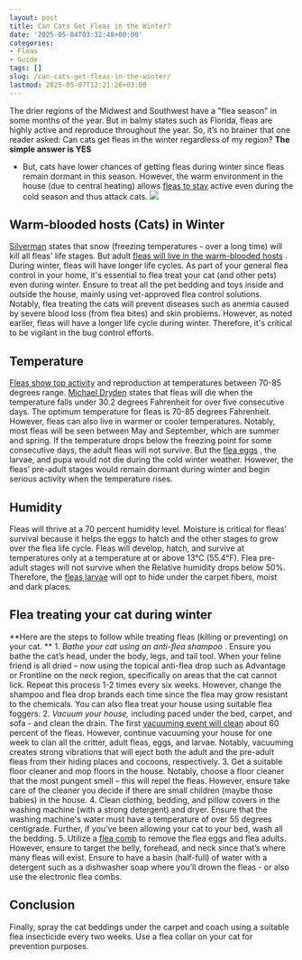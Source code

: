 ```yaml
---
layout: post
title: Can Cats Get Fleas in the Winter?
date: '2025-05-04T03:32:48+00:00'
categories:
- Fleas
- Guide
tags: []
slug: /can-cats-get-fleas-in-the-winter/
lastmod: 2025-05-07T12:21:26+03:00
---
```


The drier regions of the Midwest and Southwest have a "flea season" in some months of the year. But in balmy states such as Florida, fleas are highly active and reproduce throughout the year.
So, it’s no brainer that one reader asked: Can cats get fleas in the winter regardless of my region?
**The simple answer is YES**
- But, cats have lower chances of getting fleas during winter since fleas remain dormant in this season. However, the warm environment in the house (due to central heating) allows
[fleas to stay](https://pestpolicy.com/do-fleas-stay-on-humans/)
active even during the cold season and thus attack cats.
![](/assets/img/03/Can-Cats-Get-Fleas-in-the-Winter-300x200.jpg)
## Warm-blooded hosts (Cats) in Winter
[Silverman](http://www4.ncsu.edu/~jsilver/Silverman%20et%20al%202581.pdf)
states that snow (freezing temperatures - over a long time) will kill all fleas' life stages. But adult
[fleas will live in the warm-blooded hosts](https://pestpolicy.com/how-long-do-fleas-live-on-humans/)
. During winter, fleas will have longer life cycles.
As part of your general flea control in your home, it's essential to flea treat your cat (and other pets) even during winter. Ensure to treat all the pet bedding and toys inside and outside the house, mainly using vet-approved flea control solutions.
Notably, flea treating the cats will prevent diseases such as anemia caused by severe blood loss (from flea bites) and skin problems. However, as noted earlier, fleas will have a longer life cycle during winter. Therefore, it's critical to be vigilant in the bug control efforts.
## Temperature
[Fleas show top activity](https://pestpolicy.com/home-remedies-for-fleas/)
and reproduction at temperatures between 70-85 degrees range.
[Michael Dryden](http://citeseerx.ist.psu.edu/viewdoc/download?doi=10.1.1.621.743&rep=rep1&type=pdf)
states that fleas will die when the temperature falls under 30.2 degrees Fahrenheit for over five consecutive days.
The optimum temperature for fleas is 70-85 degrees Fahrenheit. However, fleas can also live in warmer or cooler temperatures. Notably, most fleas will be seen between May and September, which are summer and spring.
If the temperature drops below the freezing point for some consecutive days, the adult fleas will not survive. But the
[flea eggs](https://pestpolicy.com/how-to-kill-flea-eggs/)
, the larvae, and pupa would not die during the cold winter weather. However, the fleas’ pre-adult stages would remain dormant during winter and begin serious activity when the temperature rises.
## Humidity
Fleas will thrive at a 70 percent humidity level. Moisture is critical for fleas' survival because it helps the eggs to hatch and the other stages to grow over the flea life cycle. Fleas will develop, hatch, and survive at temperatures only at a temperature at or above 13°C (55.4°F).
Flea pre-adult stages will not survive when the Relative humidity drops below 50%. Therefore, the
[fleas larvae](https://pestpolicy.com/what-do-flea-larvae-look-like/)
will opt to hide under the carpet fibers, moist and dark places.
## **Flea treating your cat during winter**
**Here are the steps to follow while treating fleas (killing or preventing) on your cat. **
1.
*Bathe your cat using an anti-flea shampoo*
. Ensure you bathe the cat’s head, under the body, legs, and tail tool. When your feline friend is all dried – now using the topical anti-flea drop such as Advantage or Frontline on the neck region, specifically on areas that the cat cannot lick.
Repeat this process 1-2 times every six weeks. However, change the shampoo and flea drop brands each time since the flea may grow resistant to the chemicals. You can also flea treat your house using suitable flea foggers.
2.
*Vacuum your house,*
including paced under the bed, carpet, and sofa - and clean the drain. The first
[vacuuming event will clean](https://pestpolicy.com/best-vacuum-for-fleas/)
about 60 percent of the fleas. However, continue vacuuming your house for one week to clan all the critter, adult fleas, eggs, and larvae. Notably, vacuuming creates strong vibrations that will eject both the adult and the pre-adult fleas from their hiding places and cocoons, respectively.
3. Get a suitable floor cleaner and mop floors in the house. Notably, choose a floor cleaner that the most pungent smell – this will repel the fleas. However, ensure take care of the cleaner you decide if there are small children (maybe those babies) in the house.
4. Clean clothing, bedding, and pillow covers in the washing machine (with a strong detergent) and dryer. Ensure that the washing machine's water must have a temperature of over 55 degrees centigrade. Further, if you’ve been allowing your cat to your bed, wash all the bedding.
5. Utilize a
[flea comb](https://pestpolicy.com/best-flea-comb-for-cats/)
to remove the flea eggs and flea adults. However, ensure to target the belly, forehead, and neck since that’s where many fleas will exist. Ensure to have a basin (half-full) of water with a detergent such as a dishwasher soap where you’ll drown the fleas - or also use the electronic flea combs.
## Conclusion
Finally, spray the cat beddings under the carpet and coach using a suitable flea insecticide every two weeks. Use a flea collar on your cat for prevention purposes.
